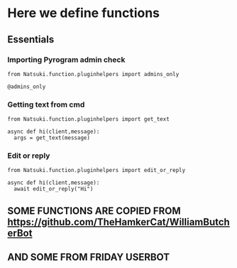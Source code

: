 # Here we define functions

## Essentials
### Importing Pyrogram admin check
```python3
from Natsuki.function.pluginhelpers import admins_only

@admins_only
```

### Getting text from cmd
```python3
from Natsuki.function.pluginhelpers import get_text

async def hi(client,message):
  args = get_text(message)
```

### Edit or reply
```python3
from Natsuki.function.pluginhelpers import edit_or_reply

async def hi(client,message):
  await edit_or_reply("Hi")
```
## SOME FUNCTIONS ARE COPIED FROM https://github.com/TheHamkerCat/WilliamButcherBot
## AND SOME FROM FRIDAY USERBOT
